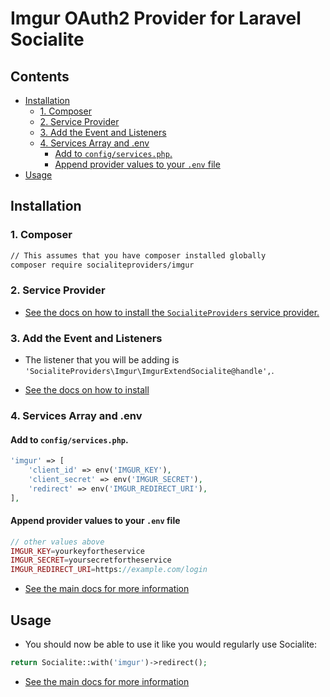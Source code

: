 # Imgur OAuth2 Provider for Laravel Socialite

<!-- START doctoc generated TOC please keep comment here to allow auto update -->
<!-- DON'T EDIT THIS SECTION, INSTEAD RE-RUN doctoc TO UPDATE -->
## Contents

- [Installation](#installation)
  - [1. Composer](#1-composer)
  - [2. Service Provider](#2-service-provider)
  - [3. Add the Event and Listeners](#3-add-the-event-and-listeners)
  - [4. Services Array and .env](#4-services-array-and-env)
    - [Add to `config/services.php`.](#add-to-configservicesphp)
    - [Append provider values to your `.env` file](#append-provider-values-to-your-env-file)
- [Usage](#usage)

<!-- END doctoc generated TOC please keep comment here to allow auto update -->


## Installation

### 1. Composer

```bash
// This assumes that you have composer installed globally
composer require socialiteproviders/imgur
```

### 2. Service Provider

* [See the docs on how to install the `SocialiteProviders` service provider.](https://github.com/SocialiteProviders/Manager#2-service-provider)


### 3. Add the Event and Listeners

* The listener that you will be adding is `'SocialiteProviders\Imgur\ImgurExtendSocialite@handle',`.

* [See the docs on how to install](https://github.com/SocialiteProviders/Manager#3-add-the-event-and-listeners)

### 4. Services Array and .env

#### Add to `config/services.php`.

```php
'imgur' => [
    'client_id' => env('IMGUR_KEY'),
    'client_secret' => env('IMGUR_SECRET'),
    'redirect' => env('IMGUR_REDIRECT_URI'),
],
```

#### Append provider values to your `.env` file

```php
// other values above
IMGUR_KEY=yourkeyfortheservice
IMGUR_SECRET=yoursecretfortheservice
IMGUR_REDIRECT_URI=https://example.com/login
```

* [See the main docs for more information](https://github.com/SocialiteProviders/Manager#4-services-array-and-env)


## Usage

* You should now be able to use it like you would regularly use Socialite:

```php
return Socialite::with('imgur')->redirect();
```

* [See the main docs for more information](https://github.com/SocialiteProviders/Manager#usage)
